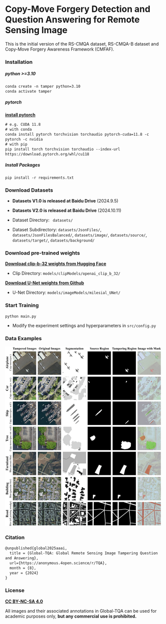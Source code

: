 # Copy-Move Forgery Detection and Question Answering for Remote Sensing Image

This is the initial version of the RS-CMQA dataset, RS-CMQA-B dataset and Copy-Move Forgery Awareness Framework (CMFAF). 

### Installation

##### python >=3.10

```
conda create -n tamper python=3.10
conda activate tamper
```

##### pytorch

[**install pytorch**](https://pytorch.org/)

```
# e.g. CUDA 11.8
# with conda
conda install pytorch torchvision torchaudio pytorch-cuda=11.8 -c pytorch -c nvidia
# with pip
pip install torch torchvision torchaudio --index-url https://download.pytorch.org/whl/cu118
```

##### Install Packages

```
pip install -r requirements.txt
```

### Download Datasets

- **Datasets V1.0 is released at Baidu Drive** (2024.9.5)

- **Datasets V2.0 is released at Baidu Drive** (2024.10.11)

  

- Dataset Directory: ` datasets/`

- Dataset Subdirectory: `datasets/JsonFiles/`, `datasets/JsonFilesBalanced/`, `datasets/image/`, `datasets/source/`, `datasets/target/`, `datasets/background/`


### Download pre-trained weights

[**Download clip-b-32 weights from Hugging Face**](https://huggingface.co/openai/clip-vit-base-patch32/tree/main)

- Clip Directory: `models/clipModels/openai_clip_b_32/`

[**Download U-Net weights from Github**](https://github.com/milesial/Pytorch-UNet/releases/download/v3.0/unet_carvana_scale1.0_epoch2.pth) 

- U-Net Directory: `models/imageModels/milesial_UNet/`

### Start Training

```
python main.py
```

- Modify the experiment settings and hyperparameters in `src/config.py`

### Data Examples

![数据集](https://github.com/shenyedepisa/RSCMQA/blob/main/img/datasets.png)

### Citation

```
@unpublished{global2025aaai,
  title = {Global-TQA: Global Remote Sensing Image Tampering Question and Answering},
  url={https://anonymous.4open.science/r/TQA},
  month = {8},
  year = {2024}
}
```

### License

[**CC BY-NC-SA 4.0**](https://creativecommons.org/licenses/by-nc-sa/4.0/deed.en)

All images and their associated annotations in Global-TQA can be used for academic purposes only, **but any commercial use is prohibited.**
